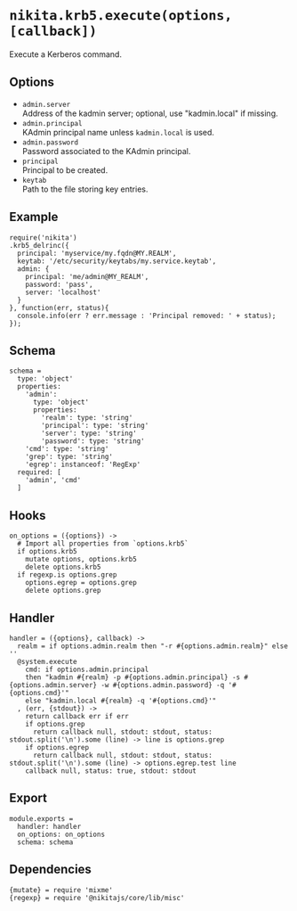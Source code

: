 
# `nikita.krb5.execute(options, [callback])`

Execute a Kerberos command.

## Options

* `admin.server`   
  Address of the kadmin server; optional, use "kadmin.local" if missing.   
* `admin.principal`   
  KAdmin principal name unless `kadmin.local` is used.   
* `admin.password`   
  Password associated to the KAdmin principal.   
* `principal`   
  Principal to be created.   
* `keytab`   
  Path to the file storing key entries.   

## Example

```
require('nikita')
.krb5_delrinc({
  principal: 'myservice/my.fqdn@MY.REALM',
  keytab: '/etc/security/keytabs/my.service.keytab',
  admin: {
    principal: 'me/admin@MY_REALM',
    password: 'pass',
    server: 'localhost'
  }
}, function(err, status){
  console.info(err ? err.message : 'Principal removed: ' + status);
});
```

## Schema

    schema =
      type: 'object'
      properties:
        'admin':
          type: 'object'
          properties:
            'realm': type: 'string'
            'principal': type: 'string'
            'server': type: 'string'
            'password': type: 'string'
        'cmd': type: 'string'
        'grep': type: 'string'
        'egrep': instanceof: 'RegExp'
      required: [
        'admin', 'cmd'
      ]

## Hooks

    on_options = ({options}) ->
      # Import all properties from `options.krb5`
      if options.krb5
        mutate options, options.krb5
        delete options.krb5
      if regexp.is options.grep
        options.egrep = options.grep
        delete options.grep

## Handler

    handler = ({options}, callback) ->
      realm = if options.admin.realm then "-r #{options.admin.realm}" else ''
      @system.execute
        cmd: if options.admin.principal
        then "kadmin #{realm} -p #{options.admin.principal} -s #{options.admin.server} -w #{options.admin.password} -q '#{options.cmd}'"
        else "kadmin.local #{realm} -q '#{options.cmd}'"
      , (err, {stdout}) ->
        return callback err if err
        if options.grep
          return callback null, stdout: stdout, status: stdout.split('\n').some (line) -> line is options.grep
        if options.egrep
          return callback null, stdout: stdout, status: stdout.split('\n').some (line) -> options.egrep.test line
        callback null, status: true, stdout: stdout

## Export

    module.exports =
      handler: handler
      on_options: on_options
      schema: schema

## Dependencies

    {mutate} = require 'mixme'
    {regexp} = require '@nikitajs/core/lib/misc'
